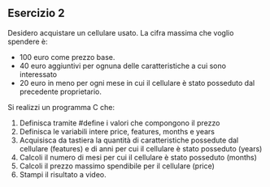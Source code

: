 ## Esercizio 2

Desidero acquistare un cellulare usato. La cifra massima che voglio spendere è:

* 100 euro come prezzo base.
* 40 euro aggiuntivi per ognuna delle caratteristiche a cui sono interessato
* 20 euro in meno per ogni mese in cui il cellulare è stato posseduto dal precedente proprietario.

Si realizzi un programma C che:

1) Definisca tramite #define i valori che compongono il prezzo
2) Definisca le variabili intere price, features, months e years
3) Acquisisca da tastiera la quantità di caratteristiche possedute dal cellulare
(features) e di anni per cui il cellulare è stato posseduto (years)
4) Calcoli il numero di mesi per cui il cellulare è stato posseduto (months)
5) Calcoli il prezzo massimo spendibile per il cellulare (price)
6) Stampi il risultato a video.
